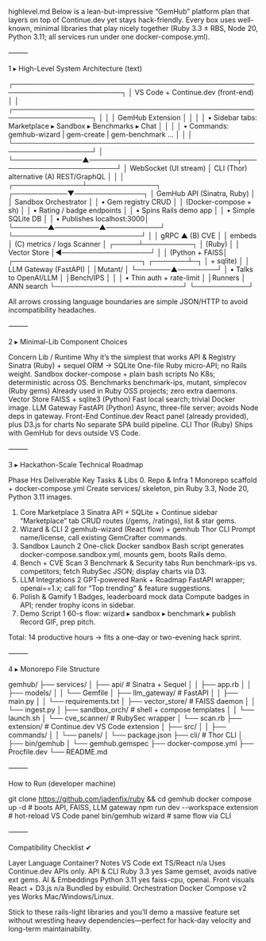 highlevel.md
Below is a lean-but-impressive “GemHub” platform plan that layers on top of Continue.dev yet stays hack-friendly.
Every box uses well-known, minimal libraries that play nicely together (Ruby 3.3 ± RBS, Node 20, Python 3.11; all services run under one docker-compose.yml).

⸻

1 ▸ High-Level System Architecture (text)

┌────────────────────────────────────────────────────────────────────────┐
│               VS Code + Continue.dev (front-end)                      │
│  ┌──────────────────────────────────────────────────────────────────┐  │
│  │ GemHub Extension                                                 │  │
│  │ • Sidebar tabs: Marketplace ▸ Sandbox ▸ Benchmarks ▸ Chat        │  │
│  │ • Commands: gemhub-wizard | gem-create | gem-benchmark …         │  │
│  └──────────────────────────────────────────────────────────────────┘  │
└──────────────▲──────────────────────────────┬─────────────────────────┘
               │ WebSocket (UI stream)        │ CLI (Thor) alternative
     (A) REST/GraphQL                         │
               │                              │
┌──────────────┴──────────────┐   ┌───────────▼──────────────┐
│ GemHub API (Sinatra, Ruby)  │   │  Sandbox Orchestrator    │
│ • Gem registry CRUD         │   │  (Docker-compose + sh)   │
│ • Rating / badge endpoints  │   │ • Spins Rails demo app   │
│ • Simple SQLite DB          │   │ • Publishes localhost:3000│
└───────▲─────────▲───────────┘   └──────────────────────────┘
        │         │ gRPC                         ▲
(B) CVE │         │ embeds                       │ (C) metrics / logs
Scanner │   ┌─────┴──────────┐                   │
(Ruby)  │   │  Vector Store  │◄──────────────────┘
        │   │ (Python + FAISS│   ┌──────────────────────────┐
┌───────┴─┐ │  + sqlite)     │   │ LLM Gateway (FastAPI)    │
│Mutant/   │ └───────▲────────┘   │ • Talks to OpenAI/LLM    │
│Bench/IPS │         │            │ • Thin auth + rate-limit │
│Runners    │  ANN search          └──────────────────────────┘
└───────────┘

All arrows crossing language boundaries are simple JSON/HTTP to avoid incompatibility headaches.

⸻

2 ▸ Minimal-Lib Component Choices

Concern	Lib / Runtime	Why it’s the simplest that works
API & Registry	Sinatra (Ruby) + sequel ORM → SQLite	One-file Ruby micro-API; no Rails weight.
Sandbox	docker-compose + plain bash scripts	No K8s; deterministic across OS.
Benchmarks	benchmark-ips, mutant, simplecov (Ruby gems)	Already used in Ruby OSS projects; zero extra daemons.
Vector Store	FAISS + sqlite3 (Python)	Fast local search; trivial Docker image.
LLM Gateway	FastAPI (Python)	Async, three-file server; avoids Node deps in gateway.
Front-End	Continue.dev React panel (already provided), plus D3.js for charts	No separate SPA build pipeline.
CLI	Thor (Ruby)	Ships with GemHub for devs outside VS Code.

⸻

3 ▸ Hackathon-Scale Technical Roadmap

Phase	Hrs	Deliverable	Key Tasks & Libs
0. Repo & Infra	1	Monorepo scaffold + docker-compose.yml	Create services/ skeleton, pin Ruby 3.3, Node 20, Python 3.11 images.
1. Core Marketplace	3	Sinatra API + SQLite + Continue sidebar “Marketplace” tab	CRUD routes (/gems, /ratings), list & star gems.
2. Wizard & CLI	2	gemhub-wizard (React flow) + gemhub Thor CLI	Prompt name/license, call existing GemCrafter commands.
3. Sandbox Launch	2	One-click Docker sandbox	Bash script generates docker-compose.sandbox.yml, mounts gem, boots Rails demo.
4. Bench + CVE Scan	3	Benchmark & Security tabs	Run benchmark-ips vs. competitors; fetch RubySec JSON; display charts via D3.
5. LLM Integrations	2	GPT-powered Rank + Roadmap	FastAPI wrapper; openai==1.x; call for “Top trending” & feature suggestions.
6. Polish & Gamify	1	Badges, leaderboard mock data	Compute badges in API; render trophy icons in sidebar.
7. Demo Script	1	60-s flow: wizard ▸ sandbox ▸ benchmark ▸ publish	Record GIF, prep pitch.

Total: 14 productive hours → fits a one-day or two-evening hack sprint.

⸻

4 ▸ Monorepo File Structure

gemhub/
├── services/
│   ├── api/                 # Sinatra + Sequel
│   │   ├── app.rb
│   │   ├── models/
│   │   └── Gemfile
│   ├── llm_gateway/         # FastAPI
│   │   ├── main.py
│   │   └── requirements.txt
│   ├── vector_store/        # FAISS daemon
│   │   └── ingest.py
│   ├── sandbox_orch/        # shell + compose templates
│   │   └── launch.sh
│   └── cve_scanner/         # RubySec wrapper
│       └── scan.rb
├── extension/               # Continue.dev VS Code extension
│   ├── src/
│   │   ├── commands/
│   │   └── panels/
│   └── package.json
├── cli/                     # Thor CLI
│   ├── bin/gemhub
│   └── gemhub.gemspec
├── docker-compose.yml
├── Procfile.dev
└── README.md

⸻

How to Run (developer machine)

git clone https://github.com/jadenfix/ruby && cd gemhub
docker compose up -d    # boots API, FAISS, LLM gateway
npm run dev --workspace extension    # hot-reload VS Code panel
bin/gemhub wizard       # same flow via CLI

⸻

Compatibility Checklist ✔︎

Layer	Language	Container?	Notes
VS Code ext	TS/React	n/a	Uses Continue.dev APIs only.
API & CLI	Ruby 3.3	yes	Same gemset, avoids native ext gems.
AI & Embeddings	Python 3.11	yes	faiss-cpu, openai.
Front visuals	React + D3.js	n/a	Bundled by esbuild.
Orchestration	Docker Compose v2	yes	Works Mac/Windows/Linux.

Stick to these rails-light libraries and you’ll demo a massive feature set without wrestling heavy dependencies—perfect for hack-day velocity and long-term maintainability.